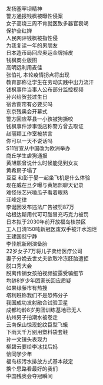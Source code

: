 发扬塞罕坝精神  
警方通报钱枫被曝性侵案  
女子高烧三周不肯就医致多器官衰竭  
保护全红婵  
人民网评钱枫被指性侵  
为我复读一年的男朋友  
日本造币局回应奥运金牌掉皮  
钱枫商业版图  
高明远利用麦佳  
张伯礼 本轮疫情拐点将出现  
教育部称让学生在劳动实践中出力流汗  
钱枫事件当事人公布部分监控视频  
孙兴给贺芸过生日  
宿舍窗帘有必要买吗  
东京残奥会开幕式  
警方回应莘县一小孩被狗撕咬  
钱枫事件涉事饭店称警方曾去取证  
赵丽颖工作室被禁言  
你可以一天不说话吗  
S11官宣从中国改为欧洲举办  
商丘学生虐狗通报  
黄旭熙曾说什么时候能见到女友  
黄希房子塌了  
豆豆 和彭于晏一起坐飞机是什么体验  
现在威在旦夕曝与黄旭熙聊天记录  
难怪张艺兴嗑瓜子看着眼熟  
汪峰定律  
李诞因发布违法广告被罚87万  
哈根达斯用代可可脂冒充巧克力被罚  
日本拟于2030年前开放福岛核禁区  
工人日清150吨新冠医废双手被汗水泡烂  
王建国怼宁静  
李佳航新剧演备胎  
22岁女子7万将儿子卖给医疗公司  
妻子分娩去世丈夫欲取冷冻胚胎遭拒  
脱口秀大会  
脱离传销女孩拍视频披露受骗细节  
均龄8岁少年团家长回应质疑  
如果绿藤市有热搜  
塔利班称我们不是恐怖分子  
我国成功发射融合试验卫星  
成都均龄8岁男团训练基地已无人  
杭州男子拍潮水被卷走  
云南保山惊现蛇纹巨型飞蛾  
下雨天千万别用塑料袋套鞋  
孙一文镜头表现力  
柳碧云要给李冰找后妈  
恰同学少年  
福岛核污水排放方式基本敲定  
换个思路看最好的我们  
中国残奥会夺冠瞬间  
